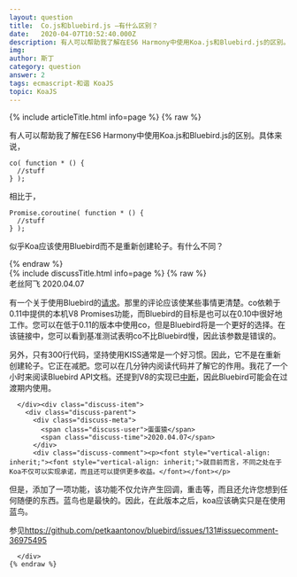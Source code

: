 ```yaml
---
layout: question
title:  Co.js和bluebird.js –有什么区别？
date:   2020-04-07T10:52:40.000Z
description: 有人可以帮助我了解在ES6 Harmony中使用Koa.js和Bluebird.js的区别。具体来说，co( function \* () {  //...
img: 
author: 斯丁
category: question
answer: 2
tags: ecmascript-和谐 KoaJS
topic: KoaJS
---
```

<div class="article-root">
  <div class="article">
    {% include articleTitle.html info=page %}
    {% raw %}
    <div class="article-content"><p><font style="vertical-align: inherit;"><font style="vertical-align: inherit;">有人可以帮助我了解在ES6 Harmony中使用Koa.js和Bluebird.js的区别。</font><font style="vertical-align: inherit;">具体来说，</font></font></p>

<pre><code>co( function * () {<font></font>
  //stuff<font></font>
} );<font></font>
</code></pre>

<p><font style="vertical-align: inherit;"><font style="vertical-align: inherit;">相比于，</font></font></p>

<pre><code>Promise.coroutine( function * () {<font></font>
  //stuff<font></font>
} );<font></font>
</code></pre>

<p><font style="vertical-align: inherit;"><font style="vertical-align: inherit;">似乎Koa应该使用Bluebird而不是重新创建轮子。</font><font style="vertical-align: inherit;">有什么不同？</font></font></p></div>
    {% endraw %}
  </div>

  <div class="discuss-wrapper">
    {% include discussTitle.html info=page %}
    {% raw %}
    <div class="discuss-item">
        <div class="discuss-parent">
          <div class="discuss-meta">
            <span class="discuss-user">老丝阿飞</span>
            <span class="discuss-time">2020.04.07</span>
          </div>
          <div class="discuss-comment"><p><font style="vertical-align: inherit;"><font style="vertical-align: inherit;">有一个</font><font style="vertical-align: inherit;">关于使用Bluebird的</font></font><a href="https://github.com/visionmedia/co/pull/134" rel="nofollow noreferrer"><font style="vertical-align: inherit;"><font style="vertical-align: inherit;">请求</font></font></a><font style="vertical-align: inherit;"><font style="vertical-align: inherit;">。</font><font style="vertical-align: inherit;">那里的评论应该使某些事情更清楚。</font><font style="vertical-align: inherit;">co依赖于0.11中提供的本机V8 Promises功能，而Bluebird的目标是也可以在0.10中很好地工作。</font><font style="vertical-align: inherit;">您可以在低于0.11的版本中使用co，但是Bluebird将是一个更好的选择。</font><font style="vertical-align: inherit;">在该链接中，您可以看到基准测试表明co不比Bluebird慢，因此该参数是错误的。</font></font></p>

<p><font style="vertical-align: inherit;"><font style="vertical-align: inherit;">另外，只有300行代码，坚持使用KISS通常是一个好习惯。</font><font style="vertical-align: inherit;">因此，它不是在重新创建轮子。</font><font style="vertical-align: inherit;">它正在减肥。</font><font style="vertical-align: inherit;">您可以在几分钟内阅读代码并了解它的作用。</font><font style="vertical-align: inherit;">我花了一个小时来阅读Bluebird API文档。</font><font style="vertical-align: inherit;">还提到V8的实现已</font></font><a href="https://github.com/joyent/node/issues/7714" rel="nofollow noreferrer"><font style="vertical-align: inherit;"><font style="vertical-align: inherit;">中断</font></font></a><font style="vertical-align: inherit;"><font style="vertical-align: inherit;">，因此Bluebird可能会在过渡期内使用。</font></font></p></div>
        </div>
        
      </div><div class="discuss-item">
        <div class="discuss-parent">
          <div class="discuss-meta">
            <span class="discuss-user">蛋蛋猿</span>
            <span class="discuss-time">2020.04.07</span>
          </div>
          <div class="discuss-comment"><p><font style="vertical-align: inherit;"><font style="vertical-align: inherit;">就目前而言，不同之处在于Koa不仅可以实现承诺，而且还可以提供更多收益。</font></font></p>

<p><font style="vertical-align: inherit;"><font style="vertical-align: inherit;">但是，添加了一项功能，该功能不仅允许产生回调，重击等，而且还允许您想到任何随便的东西。</font><font style="vertical-align: inherit;">蓝鸟也是最快的。</font><font style="vertical-align: inherit;">因此，在此版本之后，koa应该确实只是在使用蓝鸟。</font></font></p>

<p><font style="vertical-align: inherit;"><font style="vertical-align: inherit;">参见</font></font><a href="https://github.com/petkaantonov/bluebird/issues/131#issuecomment-36975495" rel="nofollow"><font style="vertical-align: inherit;"><font style="vertical-align: inherit;">https://github.com/petkaantonov/bluebird/issues/131#issuecomment-36975495</font></font></a></p></div>
        </div>
        
      </div>
    {% endraw %}
  </div>
<div>
